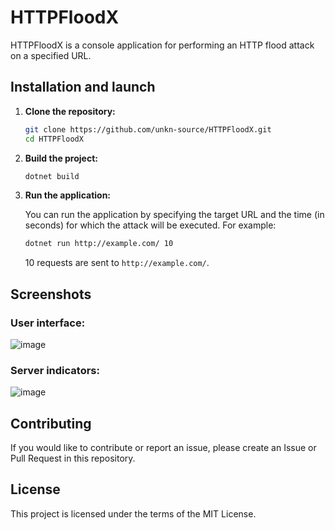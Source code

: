 # HTTPFloodX

HTTPFloodX is a console application for performing an HTTP flood attack on a specified URL.

## Installation and launch

1. **Clone the repository:**

    ```bash
    git clone https://github.com/unkn-source/HTTPFloodX.git
    cd HTTPFloodX
    ```
2. **Build the project:**

    ```bash
    dotnet build
    ```
    
3. **Run the application:**

    You can run the application by specifying the target URL and the time (in seconds) for which the attack will be executed. For example:

    ```bash
   dotnet run http://example.com/ 10
    ```
    10 requests are sent to `http://example.com/`.

## Screenshots

### **User interface:**
![image](https://github.com/unkn-source/HTTPFloodX/assets/165537535/ee9def91-511b-4d06-9339-9db5a02a3d56)
### **Server indicators:**
![image](https://github.com/unkn-source/HTTPFloodX/assets/165537535/c85236c5-bc18-47f3-b976-632862e3dbb2)

## Contributing

If you would like to contribute or report an issue, please create an Issue or Pull Request in this repository.

## License

This project is licensed under the terms of the MIT License.
